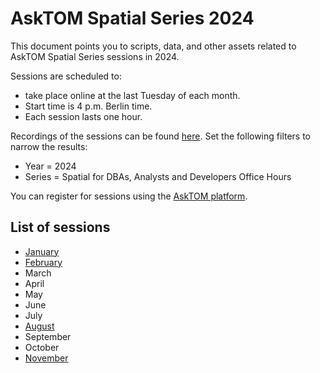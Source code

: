 # AskTOM Spatial Series 2024

This document points you to scripts, data, and other assets related to AskTOM Spatial Series sessions in 2024.

Sessions are scheduled to:

* take place online at the last Tuesday of each month.
* Start time is 4 p.m. Berlin time.
* Each session lasts one hour.

Recordings of the sessions can be found [here](https://asktom.oracle.com/ords/r/tech/catalog/videos). Set the following filters to narrow the results:

* Year = 2024
* Series = Spatial for DBAs, Analysts and Developers Office Hours

You can register for sessions using the [AskTOM platform](https://asktom.oracle.com/ords/r/tech/catalog/home).

## List of sessions

* [January](./01_SpatialDataSets/)
* [February](./02_OpenSourceGIS_and_Spatial)
* March
* April
* May
* June
* July
* [August](./08_RasterAlgebra)
* September
* October
* [November](./11_RasterData_Part2)
